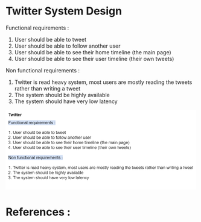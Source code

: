 # Twitter System Design

Functional requirements :

1. User should be able to tweet
2. User should be able to follow another user
3. User should be able to see their home timeline (the main page)
4. User should be able to see their user timeline (their own tweets)

Non functional requirements :

1. Twitter is read heavy system, most users are mostly reading the tweets rather than writing a tweet
2. The system should be highly available
3. The system should have very low latency



!["Twitter"](twitter-system.PNG?raw=true)





# References :
